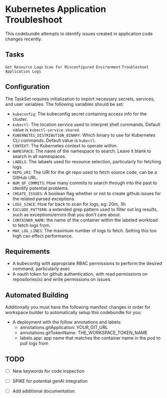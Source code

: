 # Kubernetes Application Troubleshoot

This codebundle attempts to identify issues created in application code changes recently. 

## Tasks
`Get Resource Logs`
`Scan For Misconfigured Environment`
`Troubleshoot Application Logs`

## Configuration
The TaskSet requires initialization to import necessary secrets, services, and user variables. The following variables should be set:

- `kubeconfig`: The kubeconfig secret containing access info for the cluster.
- `kubectl`: The location service used to interpret shell commands. Default value is `kubectl-service.shared`.
- `KUBERNETES_DISTRIBUTION_BINARY`: Which binary to use for Kubernetes CLI commands. Default value is `kubectl`.
- `CONTEXT`: The Kubernetes context to operate within.
- `NAMESPACE`: The name of the namespace to search. Leave it blank to search in all namespaces.
- `LABELS`: The labaels used for resource selection, particularly for fetching logs.
- `REPO_URI`: The URI for the git repo used to fetch source code, can be a GitHub URL.
- `NUM_OF_COMMITS`: How many commits to search through into the past to identify potential problems.
- `CREATE_ISSUES`: A boolean flag whether or not to create github issues for the related parsed exceptions.
- `LOGS_SINCE`: How far back to scan for logs, eg: 20m, 3h
- `EXCLUDE_PATTERN`: a extended grep pattern used to filter out log results, such as exceptions/errors that you don't care about.
- `CONTAINER_NAME`: the name of the container within the labeled workload to fetch logs from.
- `MAX_LOG_LINES`: The maximum number of logs to fetch. Setting this too high can effect performance.

## Requirements
- A kubeconfig with appropriate RBAC permissions to perform the desired command, particularly exec
- A oauth token for github authentication, with read permissions on repositories(s) and write permissions on issues.

## Automated Building
Additionally you must have the following manifest changes in order for workspace builder to automatically setup this codebundle for you:

- A deployment with the follow annotations and labels:
    -   annotations.gitApplication: YOUR_GIT_URL
    -   annotations.gitTokenName: THE_WORKSPACE_TOKEN_NAME
    -   labels.app: app name that matches the container name in the pod to pull logs from

## TODO
- [ ] New keywords for code inspection
- [ ] SPIKE for potential genAI integration
- [ ] Add additional documentation.

